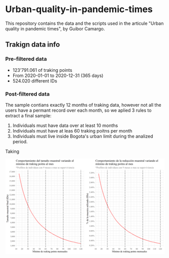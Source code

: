 # Urban-quality-in-pandemic-times
This repository contains the data and the scripts used in the articule "Urban quality in pandemic times", by Guibor Camargo.


## Trakign data info
### Pre-filtered data
- 123'791.061 of traking points
- From 2020-01-01 to 2020-12-31 (365 days)
- 524.020 different IDs


### Post-filtered data
The sample contians exactly 12 months of traking data, however not all the users have a permant record over each month, so we aplied 3 rules to extract a final sample:

1. Individuals must have data over at least 10 months
2. Individuals must have at leas 60 traking poitns per month
3. Individuals must live inside Bogota's urban limit during the analized period.

Taking 

![alt text](https://github.com/Guibi1994/Urban-quality-in-pandemic-times/blob/main/3.%20Graficas/0.%20Seleccion%20muestral%20Traking%20points.png)

